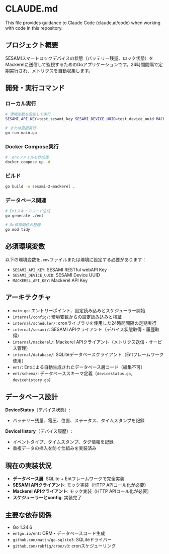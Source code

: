 # CLAUDE.md

This file provides guidance to Claude Code (claude.ai/code) when working with code in this repository.

## プロジェクト概要

SESAMIスマートロックデバイスの状態（バッテリー残量、ロック状態）をMackerelに送信して監視するためのGoアプリケーションです。24時間間隔で定期実行され、メトリクスを自動収集します。

## 開発・実行コマンド

### ローカル実行
```bash
# 環境変数を設定して実行
SESAMI_API_KEY=test_sesami_key SESAMI_DEVICE_UUID=test_device_uuid MACKEREL_API_KEY=test_mackerel_key go run main.go

# または直接実行
go run main.go
```

### Docker Compose実行
```bash
# .envファイルを作成後
docker compose up -d
```

### ビルド
```bash
go build -o sesami-2-mackerel .
```

### データベース関連
```bash
# Entスキーマコード生成
go generate ./ent

# Go依存関係の整理
go mod tidy
```

## 必須環境変数

以下の環境変数を`.env`ファイルまたは環境に設定する必要があります：

- `SESAMI_API_KEY`: SESAMI RESTful webAPI Key
- `SESAMI_DEVICE_UUID`: SESAMI Device UUID  
- `MACKEREL_API_KEY`: Mackerel API Key

## アーキテクチャ

- `main.go`: エントリーポイント、設定読み込みとスケジューラー開始
- `internal/config/`: 環境変数からの設定読み込みと検証
- `internal/scheduler/`: cronライブラリを使用した24時間間隔の定期実行
- `internal/sesami/`: SESAMI APIクライアント（デバイス状態取得・履歴取得）
- `internal/mackerel/`: Mackerel APIクライアント（メトリクス送信・サービス管理）
- `internal/database/`: SQLiteデータベースクライアント（Entフレームワーク使用）
- `ent/`: Entによる自動生成されたデータベース層コード（編集不可）
- `ent/schema/`: データベーススキーマ定義（`devicestatus.go`, `devicehistory.go`）

## データベース設計

**DeviceStatus**（デバイス状態）:
- バッテリー残量、電圧、位置、ステータス、タイムスタンプを記録

**DeviceHistory**（デバイス履歴）:
- イベントタイプ、タイムスタンプ、タグ情報を記録
- 重複データの挿入を防ぐ仕組みを実装済み

## 現在の実装状況

- **データベース層**: SQLite + Entフレームワークで完全実装
- **SESAMI APIクライアント**: モック実装（HTTP APIコール化が必要）
- **Mackerel APIクライアント**: モック実装（HTTP APIコール化が必要）
- **スケジューラーとconfig**: 実装完了

## 主要な依存関係

- Go 1.24.6
- `entgo.io/ent`: ORM・データベースコード生成
- `github.com/mattn/go-sqlite3`: SQLiteドライバー
- `github.com/robfig/cron/v3`: cronスケジューリング